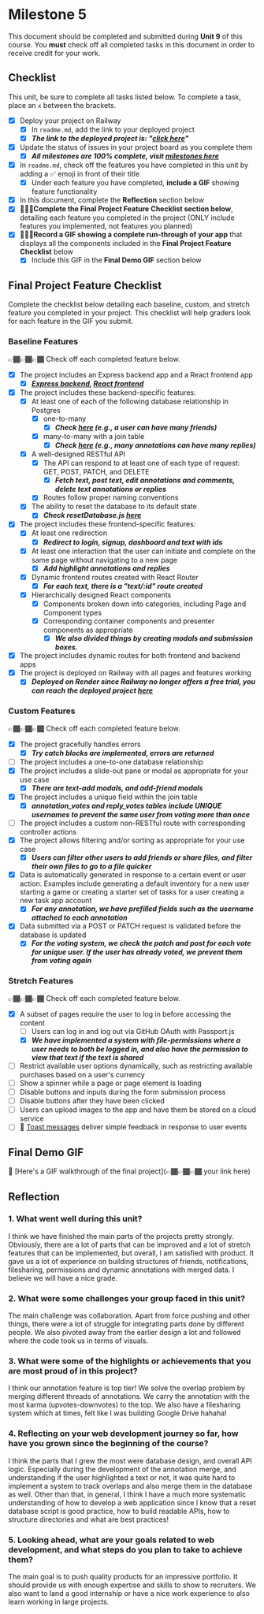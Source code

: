 # Milestone 5

This document should be completed and submitted during **Unit 9** of this course. You **must** check off all completed tasks in this document in order to receive credit for your work.

## Checklist

This unit, be sure to complete all tasks listed below. To complete a task, place an `x` between the brackets.

- [X] Deploy your project on Railway
  - [X] In `readme.md`, add the link to your deployed project
  - [X] ***The link to the deployed project is: "[click here](https://lecotes.onrender.com/)"***
- [X] Update the status of issues in your project board as you complete them
  - [X] ***All milestones are 100% complete, visit [milestones here](https://github.com/Lecotes/Codebase/milestones)***
- [X] In `readme.md`, check off the features you have completed in this unit by adding a ✅ emoji in front of their title
  - [X] Under each feature you have completed, **include a GIF** showing feature functionality
- [X] In this document, complete the **Reflection** section below
- [X] 🚩🚩🚩**Complete the Final Project Feature Checklist section below**, detailing each feature you completed in the project (ONLY include features you implemented, not features you planned)
- [X] 🚩🚩🚩**Record a GIF showing a complete run-through of your app** that displays all the components included in the **Final Project Feature Checklist** below
  - [X] Include this GIF in the **Final Demo GIF** section below

## Final Project Feature Checklist

Complete the checklist below detailing each baseline, custom, and stretch feature you completed in your project. This checklist will help graders look for each feature in the GIF you submit.

### Baseline Features

👉🏾👉🏾👉🏾 Check off each completed feature below.

- [X] The project includes an Express backend app and a React frontend app
  - [X] ***[Express backend](), [React frontend](https://github.com/Lecotes/frontend_deploy)***
- [X] The project includes these backend-specific features:
  - [X] At least one of each of the following database relationship in Postgres
    - [X] one-to-many
      - [X] ***Check [here](https://github.com/Lecotes/backend_deploy/blob/main/resetDatabase.js) (e.g., a user can have many friends)***
    - [X] many-to-many with a join table
      - [X] ***Check [here](https://github.com/Lecotes/backend_deploy/blob/main/resetDatabase.js) (e.g., many annotations can have many replies)***
  - [X] A well-designed RESTful API
    - [X] The API can respond to at least one of each type of request: GET, POST, PATCH, and DELETE
      - [X] ***Fetch text, post text, edit annotations and comments, delete text annotations or replies***
    - [X] Routes follow proper naming conventions
  - [X] The ability to reset the database to its default state
    - [X] ***Check resetDatabase.js [here](https://github.com/Lecotes/backend_deploy/blob/main/resetDatabase.js)***
- [X] The project includes these frontend-specific features:
  - [X] At least one redirection
    - [X] ***Redirect to login, signup, dashboard and text with ids***
  - [X] At least one interaction that the user can initiate and complete on the same page without navigating to a new page
    - [X] *****Add highlight annotations and replies*****
  - [X] Dynamic frontend routes created with React Router
    - [X] ***For each text, there is a "text/:id" route created***
  - [X] Hierarchically designed React components
    - [X] Components broken down into categories, including Page and Component types
    - [X] Corresponding container components and presenter components as appropriate
      - [X] ***We also divided things by creating modals and submission boxes.***
- [X] The project includes dynamic routes for both frontend and backend apps
- [X] The project is deployed on Railway with all pages and features working
  - [X] ***Deployed on Render since Railway no longer offers a free trial, you can reach the deployed project [here](https://lecotes.onrender.com/)***

### Custom Features

👉🏾👉🏾👉🏾 Check off each completed feature below.

- [X] The project gracefully handles errors
  - [X] ***Try catch blocks are implemented, errors are returned***
- [ ] The project includes a one-to-one database relationship
- [X] The project includes a slide-out pane or modal as appropriate for your use case
  - [X] ***There are text-add modals, and add-friend modals***
- [X] The project includes a unique field within the join table
  - [X] ***annotation_votes and reply_votes tables include UNIQUE usernames to prevent the same user from voting more than once***
- [ ] The project includes a custom non-RESTful route with corresponding controller actions
- [X] The project allows filtering and/or sorting as appropriate for your use case
  - [X] ***Users can filter other users to add friends or share files, and filter their own files to go to a file quicker***
- [X] Data is automatically generated in response to a certain event or user action. Examples include generating a default inventory for a new user starting a game or creating a starter set of tasks for a user creating a new task app account
  - [X] ***For any annotation, we have prefilled fields such as the username attached to each annotation***
- [X] Data submitted via a POST or PATCH request is validated before the database is updated
  - [X] ***For the voting system, we check the patch and post for each vote for unique user. If the user has already voted, we prevent them from voting again***

### Stretch Features

👉🏾👉🏾👉🏾 Check off each completed feature below.

- [X] A subset of pages require the user to log in before accessing the content
  - [ ] Users can log in and log out via GitHub OAuth with Passport.js
  - [X] ***We have implemented a system with file-permissions where a user needs to both be logged in, and also have the permission to view that text if the text is shared***
- [ ] Restrict available user options dynamically, such as restricting available purchases based on a user's currency
- [ ] Show a spinner while a page or page element is loading
- [ ] Disable	 buttons and inputs during the form submission process
- [ ] Disable buttons after they have been clicked
- [ ] Users can upload images to the app and have them be stored on a cloud service
- [ ] 🍞 [Toast messages](https://www.patternfly.org/v3/pattern-library/communication/toast-notifications/index.html) deliver simple feedback in response to user events

## Final Demo GIF

🔗 [Here's a GIF walkthrough of the final project](👉🏾👉🏾👉🏾 your link here)

## Reflection

### 1. What went well during this unit?

I think we have finished the main parts of the projects pretty strongly. Obviously, there are a lot of parts that can be improved and a lot of stretch features that can be implemented, but overall, I am satisfied with product. It gave us a lot of experience on building structures of friends, notifications, filesharing, permissions and dynamic annotations with merged data. I believe we will have a nice grade.

### 2. What were some challenges your group faced in this unit?

The main challenge was collaboration. Apart from force pushing and other things, there were a lot of struggle for integrating parts done by different people. We also pivoted away from the earlier design a lot and followed where the code took us in terms of visuals.

### 3. What were some of the highlights or achievements that you are most proud of in this project?

I think our annotation feature is top tier! We solve the overlap problem by merging different threads of annotations. We carry the annotation with the most karma (upvotes-downvotes) to the top. We also have a filesharing system which at times, felt like I was building Google Drive hahaha!

### 4. Reflecting on your web development journey so far, how have you grown since the beginning of the course?

I think the parts that I grew the most were database design, and overall API logic. Especially during the development of the annotation merge, and understanding if the user highlighted a text or not, it was quite hard to implement a system to track overlaps and also merge them in the database as well. Other than that, in general, I think I have a much more systematic understanding of how to develop a web application since I know that a reset database script is good practice, how to build readable APIs, how to structure directories and what are best practices!

### 5. Looking ahead, what are your goals related to web development, and what steps do you plan to take to achieve them?

The main goal is to push quality products for an impressive portfolio. It should provide us with enough expertise and skills to show to recruiters. We also want to land a good internship or have a nice work experience to also learn working in large projects.
